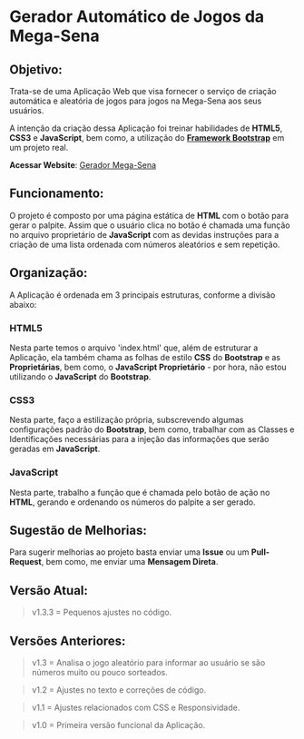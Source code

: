 # Gerador Automático de Jogos da Mega-Sena

## Objetivo:

Trata-se de uma Aplicação Web que visa fornecer o serviço de criação automática e aleatória de jogos para jogos na Mega-Sena aos seus usuários.

A intenção da criação dessa Aplicação foi treinar habilidades de **HTML5**, **CSS3** e **JavaScript**, bem como, a utilização do **[Framework Bootstrap](https://getbootstrap.com/)** em um projeto real.

**Acessar Website**: [Gerador Mega-Sena](https://vieiratn.github.io/gerador-mega-sena/)

## Funcionamento:

O projeto é composto por uma página estática de **HTML** com o botão para gerar o palpite. Assim que o usuário clica no botão é chamada uma função no arquivo proprietário de **JavaScript** com as devidas instruções para a criação de uma lista ordenada com números aleatórios e sem repetição.

## Organização:

A Aplicação é ordenada em 3 principais estruturas, conforme a divisão abaixo:

### HTML5
Nesta parte temos o arquivo 'index.html' que, além de estruturar a Aplicação, ela também chama as folhas de estilo **CSS** do **Bootstrap** e as **Proprietárias**, bem como, o **JavaScript Proprietário** - por hora, não estou utilizando o **JavaScript** do **Bootstrap**.

### CSS3
Nesta parte, faço a estilização própria, subscrevendo algumas configurações padrão do **Bootstrap**, bem como, trabalhar com as Classes e Identificações necessárias para a injeção das informações que serão geradas em **JavaScript**.

### JavaScript
Nesta parte, trabalho a função que é chamada pelo botão de ação no **HTML**, gerando e ordenando os números do palpite a ser gerado.

## Sugestão de Melhorias:

Para sugerir melhorias ao projeto basta enviar uma **Issue** ou um **Pull-Request**, bem como, me enviar uma **Mensagem Direta**.

## Versão Atual:

> v1.3.3 = Pequenos ajustes no código.

## Versões Anteriores:

> v1.3 = Analisa o jogo aleatório para informar ao usuário se são números muito ou pouco sorteados.

> v1.2 = Ajustes no texto e correções de código.

> v1.1 = Ajustes relacionados com CSS e Responsividade.

> v1.0 = Primeira versão funcional da Aplicação.

